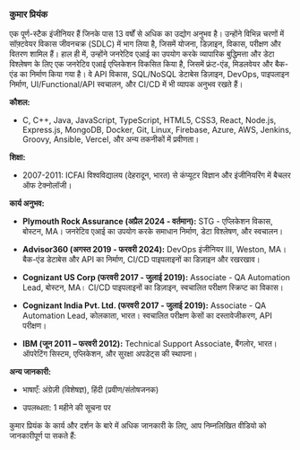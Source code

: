 ### कुमार प्रियंक 
एक पूर्ण-स्टैक इंजीनियर हैं जिनके पास 13 वर्षों से अधिक का उद्योग अनुभव है। उन्होंने विभिन्न चरणों में सॉफ़्टवेयर विकास जीवनचक्र (SDLC) में भाग लिया है, जिसमें योजना, डिज़ाइन, विकास, परीक्षण और वितरण शामिल हैं। हाल ही में, उन्होंने जनरेटिव एआई का उपयोग करके व्यापारिक बुद्धिमत्ता और डेटा विश्लेषण के लिए एक जनरेटिव एआई एप्लिकेशन विकसित किया है, जिसमें फ्रंट-एंड, मिडलवेयर और बैक-एंड का निर्माण किया गया है। वे API विकास, SQL/NoSQL डेटाबेस डिज़ाइन, DevOps, पाइपलाइन निर्माण, UI/Functional/API स्वचालन, और CI/CD में भी व्यापक अनुभव रखते हैं।

**कौशल:**

- C, C++, Java, JavaScript, TypeScript, HTML5, CSS3, React, Node.js, Express.js, MongoDB, Docker, Git, Linux, Firebase, Azure, AWS, Jenkins, Groovy, Ansible, Vercel, और अन्य तकनीकों में प्रवीणता।

**शिक्षा:**

- 2007-2011: ICFAI विश्वविद्यालय (देहरादून, भारत) से कंप्यूटर विज्ञान और इंजीनियरिंग में बैचलर ऑफ टेक्नोलॉजी।

**कार्य अनुभव:**

- **Plymouth Rock Assurance (अप्रैल 2024 - वर्तमान):** STG - एप्लिकेशन विकास, बोस्टन, MA। जनरेटिव एआई का उपयोग करके समाधान निर्माण, डेटा विश्लेषण, और स्वचालन।

- **Advisor360 (अगस्त 2019 - फरवरी 2024):** DevOps इंजीनियर III, Weston, MA। बैक-एंड डेटाबेस और API का निर्माण, CI/CD पाइपलाइनों का डिज़ाइन और रखरखाव।

- **Cognizant US Corp (फरवरी 2017 - जुलाई 2019):** Associate - QA Automation Lead, बोस्टन, MA। CI/CD पाइपलाइनों का डिज़ाइन, स्वचालित परीक्षण स्क्रिप्ट का विकास।

- **Cognizant India Pvt. Ltd. (फरवरी 2017 - जुलाई 2019):** Associate - QA Automation Lead, कोलकाता, भारत। स्वचालित परीक्षण केसों का दस्तावेजीकरण, API परीक्षण।

- **IBM (जून 2011 – फरवरी 2012):** Technical Support Associate, बैंगलोर, भारत। ऑपरेटिंग सिस्टम, एप्लिकेशन, और सुरक्षा अपडेट्स की स्थापना।

**अन्य जानकारी:**

- भाषाएँ: अंग्रेज़ी (विशेषज्ञ), हिंदी (प्रवीण/संतोषजनक)

- उपलब्धता: 1 महीने की सूचना पर

कुमार प्रियंक के कार्य और दर्शन के बारे में अधिक जानकारी के लिए, आप निम्नलिखित वीडियो को जानकारीपूर्ण पा सकते हैं:
